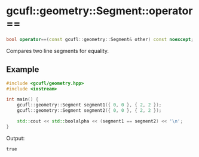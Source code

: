 # gcufl::geometry::Segment::operator==
```cpp
bool operator==(const gcufl::geometry::Segment& other) const noexcept;
```
Compares two line segments for equality.
## Example
```cpp
#include <gcufl/geometry.hpp>
#include <iostream>

int main() {
	gcufl::geometry::Segment segment1({ 0, 0 }, { 2, 2 });
	gcufl::geometry::Segment segment2({ 0, 0 }, { 2, 2 });

	std::cout << std::boolalpha << (segment1 == segment2) << '\n';
}
```
Output:
```
true
```
